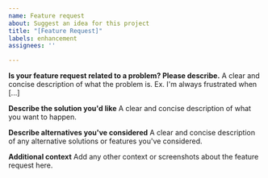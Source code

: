 ```yaml
---
name: Feature request
about: Suggest an idea for this project
title: "[Feature Request]"
labels: enhancement
assignees: ''

---
```

<!-- HTML comments like this don't show up and needn't be deleted.
     Feel free to remove unused sections. -->

**Is your feature request related to a problem? Please describe.**
A clear and concise description of what the problem is. Ex. I'm always frustrated when [...]

**Describe the solution you'd like**
A clear and concise description of what you want to happen.

**Describe alternatives you've considered**
A clear and concise description of any alternative solutions or features you've considered.

**Additional context**
Add any other context or screenshots about the feature request here.
